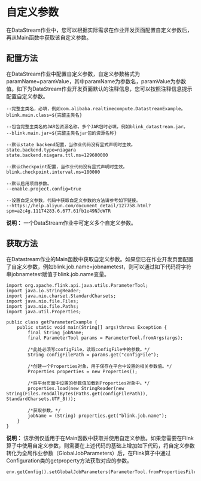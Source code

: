 # 自定义参数

在DataStream作业中，您可以根据实际需求在作业开发页面配置自定义参数后，再从Main函数中获取该自定义参数。

## 配置方法

在DataStream作业中配置自定义参数，自定义参数格式为paramName=paramValue，其中paramName为参数名，paramValue为参数值。如下为DataStream作业开发页面默认的注释信息，您可以按照注释信息提示配置自定义参数。

```
--完整主类名，必填，例如com.alibaba.realtimecompute.DatastreamExample。
blink.main.class=${完整主类名}

--包含完整主类名的JAR包资源名称，多个JAR包时必填，例如blink_datastream.jar。
--blink.main.jar=${完整主类名jar包的资源名称}

--默认state backend配置，当作业代码没有显式声明时生效。
state.backend.type=niagara
state.backend.niagara.ttl.ms=129600000

--默认Checkpoint配置，当作业代码没有显式声明时生效。
blink.checkpoint.interval.ms=180000

--默认启用项目参数。
--enable.project.config=true

--设置自定义参数，代码中获取自定义参数的方法请参考如下链接。
--https://help.aliyun.com/document_detail/127758.html?spm=a2c4g.11174283.6.677.61fb1e49NJoWTR
```

**说明：** 一个DataStream作业中可定义多个自定义参数。

## 获取方法

在Datastream作业的Main函数中获取自定义参数。如果您已在作业开发页面配置了自定义参数，例如blink.job.name=jobnametest，则可以通过如下代码将字符串jobnametest赋值于blink.job.name变量。

```
import org.apache.flink.api.java.utils.ParameterTool;
import java.io.StringReader;
import java.nio.charset.StandardCharsets;
import java.nio.file.Files;
import java.nio.file.Paths;
import java.util.Properties;

public class getParameterExample {
    public static void main(String[] args)throws Exception {
        final String jobName;
        final ParameterTool params = ParameterTool.fromArgs(args);

        /*此处必须写configFile，读取configFile中的参数。*/
        String configFilePath = params.get("configFile");

        /*创建一个Properties对象，用于保存在平台中设置的相关参数值。*/
        Properties properties = new Properties();

        /*将平台页面中设置的参数值加载到Properties对象中。*/
        properties.load(new StringReader(new String(Files.readAllBytes(Paths.get(configFilePath)), StandardCharsets.UTF_8)));

        /*获取参数。*/
        jobName = (String) properties.get("blink.job.name");
    }
}
```

**说明：** 该示例仅适用于在Main函数中获取并使用自定义参数。如果您需要在Flink算子中使用自定义参数，则需要在上述代码的基础上增加如下代码，将自定义参数转化为全局作业参数（GlobalJobParameters）后，在Flink算子中通过Configuration类的getproperty方法获取对应的参数。

```
env.getConfig().setGlobalJobParameters(ParameterTool.fromPropertiesFile(configFilePath));
```

